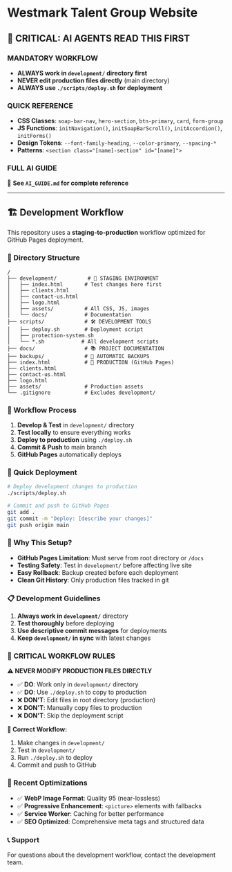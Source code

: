# Westmark Talent Group Website

## 🚨 **CRITICAL: AI AGENTS READ THIS FIRST**

### **MANDATORY WORKFLOW**
- **ALWAYS work in `development/` directory first**
- **NEVER edit production files directly** (main directory)
- **ALWAYS use `./scripts/deploy.sh` for deployment**

### **QUICK REFERENCE**
- **CSS Classes**: `soap-bar-nav`, `hero-section`, `btn-primary`, `card`, `form-group`
- **JS Functions**: `initNavigation()`, `initSoapBarScroll()`, `initAccordion()`, `initForms()`
- **Design Tokens**: `--font-family-heading`, `--color-primary`, `--spacing-*`
- **Patterns**: `<section class="[name]-section" id="[name]">`

### **FULL AI GUIDE**
📖 **See `AI_GUIDE.md` for complete reference**

---

## 🏗️ Development Workflow

This repository uses a **staging-to-production** workflow optimized for GitHub Pages deployment.

### 📁 Directory Structure

```
/
├── development/          # 🧪 STAGING ENVIRONMENT
│   ├── index.html       # Test changes here first
│   ├── clients.html
│   ├── contact-us.html
│   ├── logo.html
│   ├── assets/          # All CSS, JS, images
│   └── docs/            # Documentation
├── scripts/             # 🛠️ DEVELOPMENT TOOLS
│   ├── deploy.sh        # Deployment script
│   ├── protection-system.sh
│   └── *.sh            # All development scripts
├── docs/                # 📚 PROJECT DOCUMENTATION
├── backups/             # 💾 AUTOMATIC BACKUPS
├── index.html           # 🚀 PRODUCTION (GitHub Pages)
├── clients.html
├── contact-us.html
├── logo.html
├── assets/              # Production assets
└── .gitignore           # Excludes development/
```

### 🔄 Workflow Process

1. **Develop & Test** in `development/` directory
2. **Test locally** to ensure everything works
3. **Deploy to production** using `./deploy.sh`
4. **Commit & Push** to main branch
5. **GitHub Pages** automatically deploys

### 🚀 Quick Deployment

```bash
# Deploy development changes to production
./scripts/deploy.sh

# Commit and push to GitHub Pages
git add .
git commit -m "Deploy: [describe your changes]"
git push origin main
```

### 🎯 Why This Setup?

- **GitHub Pages Limitation**: Must serve from root directory or `/docs`
- **Testing Safety**: Test in `development/` before affecting live site
- **Easy Rollback**: Backup created before each deployment
- **Clean Git History**: Only production files tracked in git

### 📋 Development Guidelines

1. **Always work in `development/`** directory
2. **Test thoroughly** before deploying
3. **Use descriptive commit messages** for deployments
4. **Keep `development/` in sync** with latest changes

### 🚨 CRITICAL WORKFLOW RULES

**⚠️ NEVER MODIFY PRODUCTION FILES DIRECTLY**

- ✅ **DO**: Work only in `development/` directory
- ✅ **DO**: Use `./deploy.sh` to copy to production
- ❌ **DON'T**: Edit files in root directory (production)
- ❌ **DON'T**: Manually copy files to production
- ❌ **DON'T**: Skip the deployment script

**🔄 Correct Workflow:**
1. Make changes in `development/`
2. Test in `development/`
3. Run `./deploy.sh` to deploy
4. Commit and push to GitHub

### 🔧 Recent Optimizations

- ✅ **WebP Image Format**: Quality 95 (near-lossless)
- ✅ **Progressive Enhancement**: `<picture>` elements with fallbacks
- ✅ **Service Worker**: Caching for better performance
- ✅ **SEO Optimized**: Comprehensive meta tags and structured data

### 📞 Support

For questions about the development workflow, contact the development team.
